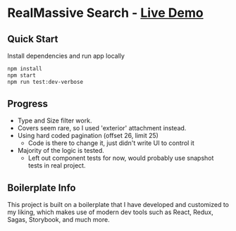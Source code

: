 # RealMassive Search - [Live Demo](http://realmassive-search.mybluemix.net/)

## Quick Start
Install dependencies and run app locally
```bash
npm install
npm start
npm run test:dev-verbose
```
## Progress
 - Type and Size filter work.
 - Covers seem rare, so I used 'exterior' attachment instead.
 - Using hard coded pagination (offset 26, limit 25)
   - Code is there to change it, just didn't write UI to control it
 - Majority of the logic is tested.
   - Left out component tests for now, would probably use snapshot tests in real project.

## Boilerplate Info
This project is built on a boilerplate that I have developed and customized to my liking, which makes use of modern dev tools such as React, Redux, Sagas, Storybook, and much more.
